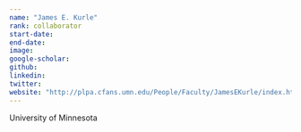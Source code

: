 ```yaml
---
name: "James E. Kurle"
rank: collaborator
start-date: 
end-date:
image: 
google-scholar: 
github: 
linkedin: 
twitter: 
website: "http://plpa.cfans.umn.edu/People/Faculty/JamesEKurle/index.htm"
---
```


University of Minnesota